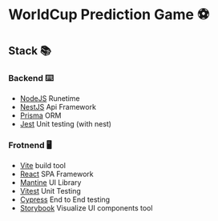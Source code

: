 # WorldCup Prediction Game ⚽️

## Stack 📚
### Backend ⌨️
- [NodeJS](https://nodejs.org/es/download/) Runetime
- [NestJS](https://docs.nestjs.com/) Api Framework 
- [Prisma](https://www.prisma.io/docs/getting-started/quickstart) ORM
- [Jest](https://docs.nestjs.com/fundamentals/testing) Unit testing (with nest)

### Frotnend 🖥
- [Vite](https://vitejs.dev/guide/) build tool
- [React](https://es.reactjs.org/) SPA Framework
- [Mantine](https://mantine.dev/guides/vite/#generate-new-application) UI Library
- [Vitest](https://vitest.dev/guide/#overview) Unit Testing
- [Cypress](https://www.cypress.io/) End to End testing
- [Storybook](https://storybook.js.org/docs/react/get-started/install) Visualize UI components tool
